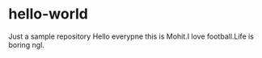 # hello-world
Just a sample repository 
Hello everypne this is Mohit.I love football.Life is boring ngl.

